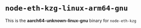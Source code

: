 # `node-eth-kzg-linux-arm64-gnu`

This is the **aarch64-unknown-linux-gnu** binary for `node-eth-kzg`

